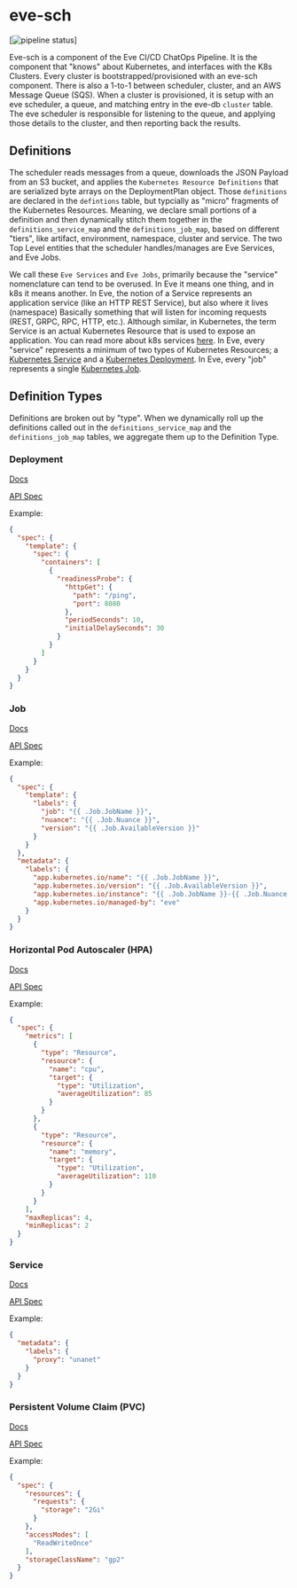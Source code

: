 # eve-sch

[![pipeline status](https://gitlab.unanet.io/devops/eve-sch/badges/master/pipeline.svg)]

Eve-sch is a component of the Eve CI/CD ChatOps Pipeline. 
It is the component that "knows" about Kubernetes, and interfaces with the K8s Clusters. 
Every cluster is bootstrapped/provisioned with an eve-sch component. 
There is also a 1-to-1 between scheduler, cluster, and an AWS Message Queue (SQS).
When a cluster is provisioned, it is setup with an eve scheduler, a queue, and matching entry in the eve-db `cluster` table.
The eve scheduler is responsible for listening to the queue, and applying those details to the cluster, and then reporting back the results. 

## Definitions

The scheduler reads messages from a queue, downloads the JSON Payload from an S3 bucket, and applies the `Kubernetes Resource Definitions` that are serialized byte arrays on the DeploymentPlan object.
Those `definitions` are declared in the `defintions` table, but typcially as "micro" fragments of the Kubernetes Resources.
Meaning, we declare small portions of a definition and then dynamically stitch them together in the `definitions_service_map` and the `definitions_job_map`, based on different "tiers", like artifact, environment, namespace, cluster and service.
The two Top Level entities that the scheduler handles/manages are Eve Services, and Eve Jobs. 

We call these `Eve Services` and `Eve Jobs`, primarily because the "service" nomenclature can tend to be overused. In Eve it means one thing, and in k8s it means another.
In Eve, the notion of a Service represents an application service (like an HTTP REST Service), but also where it lives (namespace) Basically something that will listen for incoming requests (REST, GRPC, RPC, HTTP, etc.).
Although similar, in Kubernetes, the term Service is an actual Kubernetes Resource that is used to expose an application. You can read more about k8s services [here](https://kubernetes.io/docs/concepts/services-networking/service/).
In Eve, every "service" represents a minimum of two types of Kubernetes Resources; a [Kubernetes Service](https://kubernetes.io/docs/concepts/services-networking/service/) and a [Kubernetes Deployment](https://kubernetes.io/docs/concepts/workloads/controllers/deployment/).
In Eve, every "job" represents a single [Kubernetes Job](https://kubernetes.io/docs/concepts/workloads/controllers/job/). 


## Definition Types

Definitions are broken out by "type". When we dynamically roll up the definitions called out in the `definitions_service_map` and the `definitions_job_map` tables, we aggregate them up to the Definition Type. 

### Deployment

[Docs](https://kubernetes.io/docs/concepts/workloads/controllers/deployment/)

[API Spec](https://kubernetes.io/docs/reference/generated/kubernetes-api/v1.19/#deployment-v1-apps)

Example: 

```json
{
  "spec": {
    "template": {
      "spec": {
        "containers": [
          {
            "readinessProbe": {
              "httpGet": {
                "path": "/ping",
                "port": 8080
              },
              "periodSeconds": 10,
              "initialDelaySeconds": 30
            }
          }
        ]
      }
    }
  }
}
```

### Job

[Docs](https://kubernetes.io/docs/concepts/workloads/controllers/job/)

[API Spec](https://kubernetes.io/docs/reference/generated/kubernetes-api/v1.19/#job-v1-batch)

Example:
```json
{
  "spec": {
    "template": {
      "labels": {
        "job": "{{ .Job.JobName }}",
        "nuance": "{{ .Job.Nuance }}",
        "version": "{{ .Job.AvailableVersion }}"
      }
    }
  },
  "metadata": {
    "labels": {
      "app.kubernetes.io/name": "{{ .Job.JobName }}",
      "app.kubernetes.io/version": "{{ .Job.AvailableVersion }}",
      "app.kubernetes.io/instance": "{{ .Job.JobName }}-{{ .Job.Nuance }}",
      "app.kubernetes.io/managed-by": "eve"
    }
  }
}
```


### Horizontal Pod Autoscaler (HPA)

[Docs](https://kubernetes.io/docs/tasks/run-application/horizontal-pod-autoscale/)

[API Spec](https://kubernetes.io/docs/reference/generated/kubernetes-api/v1.19/#horizontalpodautoscaler-v2beta2-autoscaling)

Example:
```json
{
  "spec": {
    "metrics": [
      {
        "type": "Resource",
        "resource": {
          "name": "cpu",
          "target": {
            "type": "Utilization",
            "averageUtilization": 85
          }
        }
      },
      {
        "type": "Resource",
        "resource": {
          "name": "memory",
          "target": {
            "type": "Utilization",
            "averageUtilization": 110
          }
        }
      }
    ],
    "maxReplicas": 4,
    "minReplicas": 2
  }
}
```

### Service

[Docs](https://kubernetes.io/docs/concepts/services-networking/service/)

[API Spec](https://kubernetes.io/docs/reference/generated/kubernetes-api/v1.19/#service-v1-core)

Example:
```json
{
  "metadata": {
    "labels": {
      "proxy": "unanet"
    }
  }
}
```


### Persistent Volume Claim (PVC)

[Docs](https://kubernetes.io/docs/concepts/storage/dynamic-provisioning/)

[API Spec](https://kubernetes.io/docs/reference/generated/kubernetes-api/v1.19/#persistentvolumeclaim-v1-core)

Example:
```json
{
  "spec": {
    "resources": {
      "requests": {
        "storage": "2Gi"
      }
    },
    "accessModes": [
      "ReadWriteOnce"
    ],
    "storageClassName": "gp2"
  }
}
```
